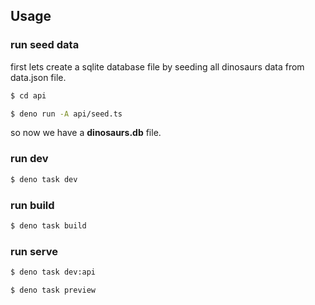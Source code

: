 ## Usage

### run seed data

first lets create a sqlite database file by seeding all dinosaurs data from data.json file.

```sh
$ cd api

$ deno run -A api/seed.ts
```

so now we have a **dinosaurs.db** file.

### run dev

```sh
$ deno task dev
```

### run build

```sh
$ deno task build
```

### run serve

```sh
$ deno task dev:api

$ deno task preview
```
